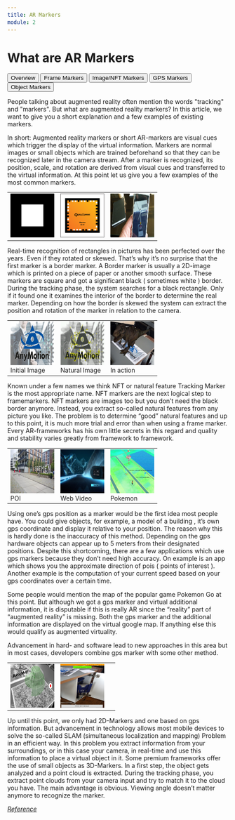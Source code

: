 ```yaml
---
title: AR Markers
module: 2
---
```



# What are AR Markers

<div class="tab">
  <button class="tablinks" onclick="openTab(event, 'Overview')">Overview</button>
<button class="tablinks" onclick="openTab(event, 'Frame')">Frame Markers</button>
<button class="tablinks" onclick="openTab(event, 'Image')">Image/NFT Markers</button>
<button class="tablinks" onclick="openTab(event, 'GPS')">GPS Markers</button>
<button class="tablinks" onclick="openTab(event, 'Object')">Object Markers</button>

</div>

<div id="Overview" class="tabcontent" style="display:block">
<p>
People talking about augmented reality often mention the words "tracking" and "markers". But what are augmented reality markers? In this article, we want to give you a short explanation and a few examples of existing markers.
</p>
<p>In short: Augmented reality markers or short AR-markers are visual cues which trigger the display of the virtual information.  Markers are normal images or small objects which are trained beforehand so that they can be recognized later in the camera stream.  After a marker is recognized, its position, scale, and rotation are derived from visual cues and transferred to the virtual information. At this point let us give you a few examples of the most common markers.
</p>
</div>

<div id="Frame" class="tabcontent">

<table>
<tr>
<td><img src="../imgs/AR_Toolkit_Marker.png" width="100" height="100" /></td>
<td><img src="../imgs/Vuforia_Marker.png" width="100" height="100" /></td>
<td><img src="../imgs/csm_Bild_02_2050c79c00.jpg" width="100" height="100" /></td>
</tr>
</table>

<p>Real-time recognition of rectangles in pictures has been perfected over the years. Even if they rotated or skewed. That’s why it’s no surprise that the first marker is a border marker. A Border marker is usually a 2D-image which is printed on a piece of paper or another smooth surface. These markers are square and got a significant black ( sometimes white ) border. During the tracking phase, the system searches for a black rectangle. Only if it found one it examines the interior of the border to determine the real marker. Depending on how the border ís skewed the system can extract the position and rotation of the marker in relation to the camera.</p>

</div>

<div id="Image" class="tabcontent">
<table>
<tr>
<td><img src="../imgs/AugementedRealityMarkerAnymotion.jpg" width="100" height="100" /><br />Initial Image</td>
<td><img src="../imgs/AugementedRealityMarkerAnymotionFeatures.jpg" width="100" height="100" /><br />Natural Image</td>
<td><img src="../imgs/ImEinsatz.jpg" width="100" height="100" /><br />In action</td>
</tr>
</table>
<p>Known under a few names we think NFT or natural feature Tracking Marker is the most appropriate name. NFT markers are the next logical step to framemarkers. NFT markers are images too but you don’t need the black border anymore. Instead, you extract so-called natural features from any picture you like. The problem is to determine “good” natural features and up to this point, it is much more trial and error than when using a frame marker. Every AR-frameworks has his own little secrets in this regard and quality and stability varies greatly from framework to framework.</p>

</div>
<div id="GPS" class="tabcontent">
<table>
<tr>
<td><img src="../imgs/POI.jpg" width="100" height="100" /><br />POI</td>
<td><img src="../imgs/Garmin.jpg" width="100" height="100" /><br />Web Video</td>
<td><img src="../imgs/Pokemon.jpg" width="100" height="100" /><br />Pokemon</td>
</tr>
</table>
<p>Using one’s gps position as a marker would be the first idea most people have. You could give objects, for example, a model of a building , it’s own gps coordinate and display it relative to your position. The reason why this is hardly done is the inaccuracy of this method. Depending on the gps hardware objects can appear up to 5 meters from their designated positions. Despite this shortcoming, there are a few applications which use gps markers because they don’t need high accuracy.  On example is an app which shows you the approximate direction of pois ( points of interest ). Another example is the computation of your current speed based on your gps coordinates over a certain time.</p>
<p>Some people would mention the map of the popular game Pokemon Go at this point. But although we got a gps marker and virtual additional information, it is disputable if this is really AR since the “reality” part of “augmented reality” is missing. Both the gps marker and the additional information are displayed on the virtual google map. If anything else this would qualify as augmented virtuality.</p>

<p>Advancement in hard- and software lead to new approaches in this area but in most cases, developers combine gps marker with some other method.</p>
</div>

<div id="Object" class="tabcontent">
<table>
<tr>
<td><img src="../imgs/Vuforia_Object.jpg" width="100" height="100" /></td>
<td><img src="../imgs/Wikitude_3D_Tracking.jpg" width="100" height="100" /></td>
<td>&nbsp;</td>
</tr>
</table>
<p>Up until this point, we only had 2D-Markers and one based on gps information. But advancement in technology allows most mobile devices to solve the so-called SLAM (simultaneous localization and mapping) Problem in an efficient way. In this problem you extract information from your surroundings, or in this case your camera, in real-time and use this information to place a virtual object in it. Some premium frameworks offer the use of small objects as 3D-Markers. In a first step, the object gets analyzed and a point cloud is extracted. During the tracking phase, you extract point clouds from your camera input and try to match it to the cloud you have.
The main advantage is obvious. Viewing angle doesn’t matter anymore to recognize the marker.
</p>
</div>

<a href="https://anymotion.com/en/wissensgrundlagen/augmented-reality-marker#:~:text=Marker%20%E2%80%93%20Augmented%20Reality&text=In%20short%3A%20Augmented%20reality%20markers,later%20in%20the%20camera%20stream." target="_new"><em>Reference</em></a>
